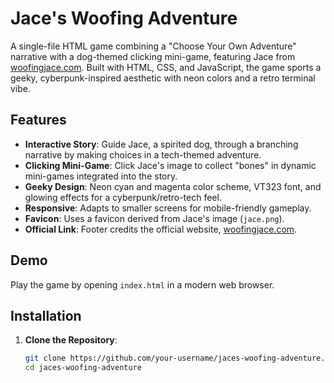 # Jace's Woofing Adventure

A single-file HTML game combining a "Choose Your Own Adventure" narrative with a dog-themed clicking mini-game, featuring Jace from [woofingjace.com](https://woofingjace.com/). Built with HTML, CSS, and JavaScript, the game sports a geeky, cyberpunk-inspired aesthetic with neon colors and a retro terminal vibe.

## Features
- **Interactive Story**: Guide Jace, a spirited dog, through a branching narrative by making choices in a tech-themed adventure.
- **Clicking Mini-Game**: Click Jace's image to collect "bones" in dynamic mini-games integrated into the story.
- **Geeky Design**: Neon cyan and magenta color scheme, VT323 font, and glowing effects for a cyberpunk/retro-tech feel.
- **Responsive**: Adapts to smaller screens for mobile-friendly gameplay.
- **Favicon**: Uses a favicon derived from Jace's image (`jace.png`).
- **Official Link**: Footer credits the official website, [woofingjace.com](https://woofingjace.com/).

## Demo
Play the game by opening `index.html` in a modern web browser.

## Installation
1. **Clone the Repository**:
   ```bash
   git clone https://github.com/your-username/jaces-woofing-adventure.git
   cd jaces-woofing-adventure
